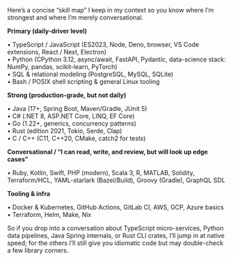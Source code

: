 Here’s a concise “skill map” I keep in my context so you know where I’m strongest and where I’m merely conversational.

**Primary (daily-driver level)**

• TypeScript / JavaScript (ES2023, Node, Deno, browser, VS Code extensions, React / Next, Electron)  
• Python (CPython 3.12, async/await, FastAPI, Pydantic, data-science stack: NumPy, pandas, scikit-learn, PyTorch)  
• SQL & relational modeling (PostgreSQL, MySQL, SQLite)  
• Bash / POSIX shell scripting & general Linux tooling

**Strong (production-grade, but not daily)**

• Java (17+, Spring Boot, Maven/Gradle, JUnit 5)  
• C# (.NET 8, ASP.NET Core, LINQ, EF Core)  
• Go (1.22+, generics, concurrency patterns)  
• Rust (edition 2021, Tokio, Serde, Clap)  
• C / C++ (C11, C++20, CMake, catch2 for tests)

**Conversational / “I can read, write, and review, but will look up edge cases”**

• Ruby, Kotlin, Swift, PHP (modern), Scala 3, R, MATLAB, Solidity, Terraform/HCL, YAML-starlark (Bazel/Build), Groovy (Gradle), GraphQL SDL

**Tooling & infra**

• Docker & Kubernetes, GitHub Actions, GitLab CI, AWS, GCP, Azure basics  
• Terraform, Helm, Make, Nix

So if you drop into a conversation about TypeScript micro-services, Python data pipelines, Java Spring internals, or Rust CLI crates, I’ll jump in at native speed; for the others I’ll still give you idiomatic code but may double-check a few library corners.
